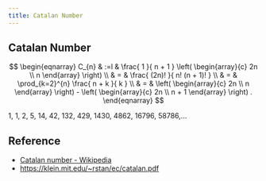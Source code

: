 ```yaml
---
title: Catalan Number
---
```


## Catalan Number

$$
\begin{eqnarray}
    C_{n}
    & :=l &
        \frac{
            1
        }{
            n + 1
        }
        \left(
            \begin{array}{c}
                2n \\
                n
            \end{array}
        \right)
    \\
    & = &
        \frac{
            (2n)!
        }{
            n! (n + 1)!
        }
    \\
    & = &
        \prod_{k=2}^{n}
            \frac{
                n + k
            }{
                k
            }
    \\
    & = &
        \left(
            \begin{array}{c}
                2n \\
                n
            \end{array}
        \right)
        -
        \left(
            \begin{array}{c}
                2n \\
                n + 1
            \end{array}
        \right)
    .
\end{eqnarray}
$$

1, 1, 2, 5, 14, 42, 132, 429, 1430, 4862, 16796, 58786,...



## Reference
- [Catalan number \- Wikipedia](https://en.wikipedia.org/wiki/Catalan_number)
- https://klein.mit.edu/~rstan/ec/catalan.pdf
